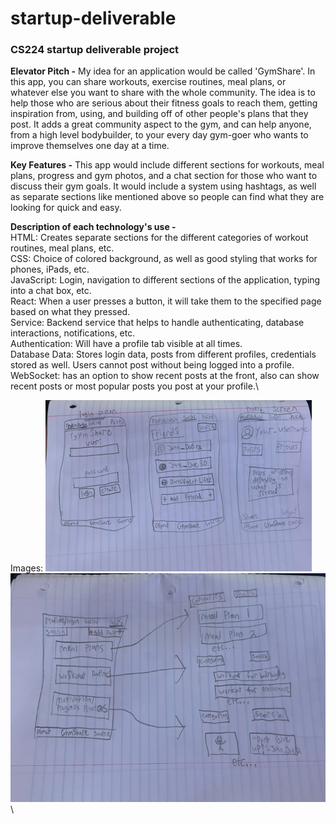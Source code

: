 # startup-deliverable
### CS224 startup deliverable project
**Elevator Pitch -** My idea for an application would be called 'GymShare'. In this app, you
can share workouts, exercise routines, meal plans, or whatever else you
want to share with the whole community. The idea is to help those who are
serious about their fitness goals to reach them, getting inspiration from, using,
and building off of other people's plans that they post. It adds a great
community aspect to the gym, and can help anyone, from a high level bodybuilder,
to your every day gym-goer who wants to improve themselves one day at a time.

**Key Features -** This app would include different sections for workouts, meal plans,
progress and gym photos, and a chat section for those who want to discuss their gym goals. It would include
a system using hashtags, as well as separate sections like mentioned above so people
can find what they are looking for quick and easy.

**Description of each technology's use -**\
HTML: Creates separate sections for the different categories of workout routines, meal plans, etc.\
CSS: Choice of colored background, as well as good styling that works for phones, iPads, etc.\
JavaScript: Login, navigation to different sections of the application, typing into a chat box, etc.\
React: When a user presses a button, it will take them to the specified page based on what they pressed.\
Service: Backend service that helps to handle authenticating, database interactions, notifications, etc.\
Authentication: Will have a profile tab visible at all times.\
Database Data: Stores login data, posts from different profiles, credentials stored as well. Users cannot post without being logged into a profile.\
WebSocket: has an option to show recent posts at the front, also can show recent posts or most popular posts you post at your profile.\

Images:
![Sketch 1](image1.png.png)\
![Sketch 2](image2.png.png)\